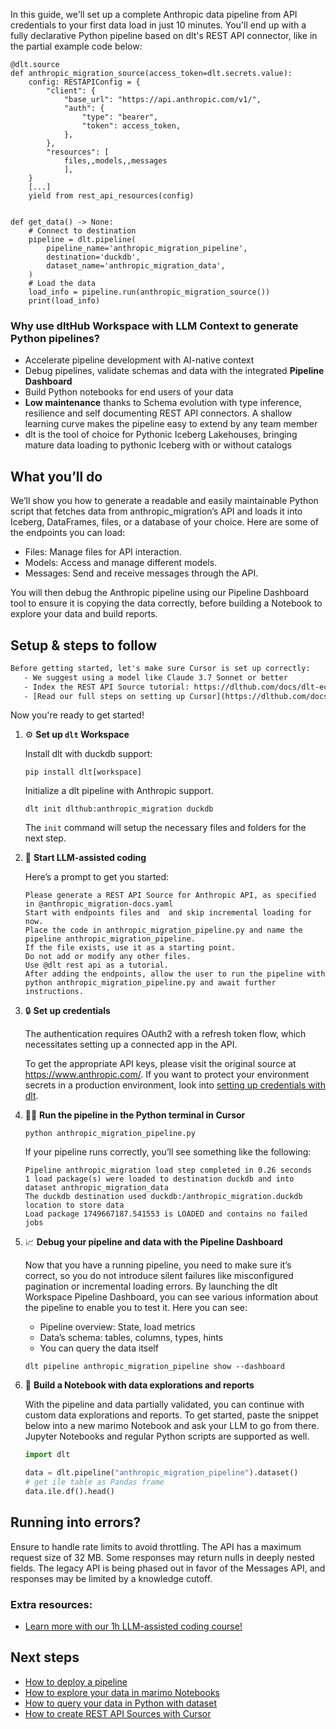 In this guide, we'll set up a complete Anthropic data pipeline from API credentials to your first data load in just 10 minutes. You'll end up with a fully declarative Python pipeline based on dlt's REST API connector, like in the partial example code below:

```python-outcome
@dlt.source
def anthropic_migration_source(access_token=dlt.secrets.value):
    config: RESTAPIConfig = {
        "client": {
            "base_url": "https://api.anthropic.com/v1/",
            "auth": {
                "type": "bearer",
                "token": access_token,
            },
        },
        "resources": [
            files,,models,,messages
            ],
    }
    [...]
    yield from rest_api_resources(config)


def get_data() -> None:
    # Connect to destination
    pipeline = dlt.pipeline(
        pipeline_name='anthropic_migration_pipeline',
        destination='duckdb',
        dataset_name='anthropic_migration_data', 
    )
    # Load the data
    load_info = pipeline.run(anthropic_migration_source())
    print(load_info) 
```

### Why use dltHub Workspace with LLM Context to generate Python pipelines?

- Accelerate pipeline development with AI-native context
- Debug pipelines, validate schemas and data with the integrated **Pipeline Dashboard**
- Build Python notebooks for end users of your data
- **Low maintenance** thanks to Schema evolution with type inference, resilience and self documenting REST API connectors. A shallow learning curve makes the pipeline easy to extend by any team member
- dlt is the tool of choice for Pythonic Iceberg Lakehouses, bringing mature data loading to pythonic Iceberg with or without catalogs

## What you’ll do

We’ll show you how to generate a readable and easily maintainable Python script that fetches data from anthropic_migration’s API and loads it into Iceberg, DataFrames, files, or a database of your choice. Here are some of the endpoints you can load:

- Files: Manage files for API interaction.
- Models: Access and manage different models.
- Messages: Send and receive messages through the API.

You will then debug the Anthropic pipeline using our Pipeline Dashboard tool to ensure it is copying the data correctly, before building a Notebook to explore your data and build reports.

## Setup & steps to follow

```default
Before getting started, let's make sure Cursor is set up correctly:
   - We suggest using a model like Claude 3.7 Sonnet or better
   - Index the REST API Source tutorial: https://dlthub.com/docs/dlt-ecosystem/verified-sources/rest_api/ and add it to context as **@dlt rest api**
   - [Read our full steps on setting up Cursor](https://dlthub.com/docs/dlt-ecosystem/llm-tooling/cursor-restapi#23-configuring-cursor-with-documentation)
```

Now you're ready to get started!

1. ⚙️ **Set up `dlt` Workspace**
    
    Install dlt with duckdb support:
    ```shell
    pip install dlt[workspace]
    ```

    Initialize a dlt pipeline with Anthropic support.
    ```shell
    dlt init dlthub:anthropic_migration duckdb
    ```

    The `init` command will setup the necessary files and folders for the next step.
    
2. 🤠 **Start LLM-assisted coding**
    
    Here’s a prompt to get you started:
    
    ```prompt
    Please generate a REST API Source for Anthropic API, as specified in @anthropic_migration-docs.yaml 
    Start with endpoints files and  and skip incremental loading for now. 
    Place the code in anthropic_migration_pipeline.py and name the pipeline anthropic_migration_pipeline. 
    If the file exists, use it as a starting point. 
    Do not add or modify any other files. 
    Use @dlt rest api as a tutorial. 
    After adding the endpoints, allow the user to run the pipeline with python anthropic_migration_pipeline.py and await further instructions.
    ```

    
3. 🔒 **Set up credentials** 
    
    The authentication requires OAuth2 with a refresh token flow, which necessitates setting up a connected app in the API.
    
    To get the appropriate API keys, please visit the original source at https://www.anthropic.com/.
    If you want to protect your environment secrets in a production environment, look into [setting up credentials with dlt](https://dlthub.com/docs/walkthroughs/add_credentials).
    
4. 🏃‍♀️ **Run the pipeline in the Python terminal in Cursor**
    
    ```shell
    python anthropic_migration_pipeline.py
    ```
    
    If your pipeline runs correctly, you’ll see something like the following:
    
    ```shell
    Pipeline anthropic_migration load step completed in 0.26 seconds
    1 load package(s) were loaded to destination duckdb and into dataset anthropic_migration_data
    The duckdb destination used duckdb:/anthropic_migration.duckdb location to store data
    Load package 1749667187.541553 is LOADED and contains no failed jobs
    ```
    
5. 📈 **Debug your pipeline and data with the Pipeline Dashboard**

    Now that you have a running pipeline, you need to make sure it’s correct, so you do not introduce silent failures like misconfigured pagination or incremental loading errors. By launching the dlt Workspace Pipeline Dashboard, you can see various information about the pipeline to enable you to test it. Here you can see:
    - Pipeline overview: State, load metrics
    - Data’s schema: tables, columns, types, hints
    - You can query the data itself
    
    ```shell
    dlt pipeline anthropic_migration_pipeline show --dashboard
    ```
    
6. 🐍 **Build a Notebook with data explorations and reports**

    With the pipeline and data partially validated, you can continue with custom data explorations and reports. To get started, paste the snippet below into a new marimo Notebook and ask your LLM to go from there. Jupyter Notebooks and regular Python scripts are supported as well.

    
    ```python
    import dlt

   data = dlt.pipeline("anthropic_migration_pipeline").dataset()
   # get ile table as Pandas frame
   data.ile.df().head()
    ```

## Running into errors?

Ensure to handle rate limits to avoid throttling. The API has a maximum request size of 32 MB. Some responses may return nulls in deeply nested fields. The legacy API is being phased out in favor of the Messages API, and responses may be limited by a knowledge cutoff.

### Extra resources:

- [Learn more with our 1h LLM-assisted coding course!](https://www.youtube.com/watch?v=GGid70rnJuM)

## Next steps

- [How to deploy a pipeline](https://dlthub.com/docs/walkthroughs/deploy-a-pipeline)
- [How to explore your data in marimo Notebooks](https://dlthub.com/docs/general-usage/dataset-access/marimo)
- [How to query your data in Python with dataset](https://dlthub.com/docs/general-usage/dataset-access/dataset)
- [How to create REST API Sources with Cursor](https://dlthub.com/docs/dlt-ecosystem/llm-tooling/cursor-restapi)